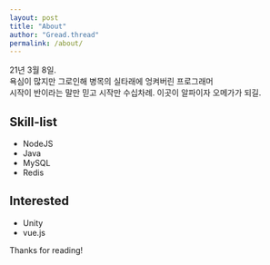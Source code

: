 ```yaml
---
layout: post
title: "About"
author: "Gread.thread"
permalink: /about/
---
```


21년 3월 8일.  
욕심이 많지만 그로인해 병목의 실타래에 엉켜버린 프로그래머  
시작이 반이라는 말만 믿고 시작만 수십차례. 이곳이 알파이자 오메가가 되길.

## Skill-list
- NodeJS
- Java
- MySQL
- Redis

## Interested
- Unity 
- vue.js

Thanks for reading!